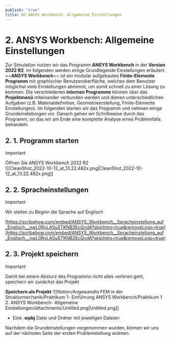 ```yaml
---
publish: "true"
title: 02 ANSYS Workbench- Allgemeine Einstellungen
---
```



# 2. ANSYS Workbench: Allgemeine Einstellungen
Zur Simulation nutzen wir das Programm **ANSYS Workbench** in der **Version 2022 R2**. Im folgenden werden einige Grundlegende Einstellungen erläutert.
==**ANSYS Workbench**== ist ein modular aufgebautes **Finite-Elemente Programm** mit graphischer Benutzeroberfläche, welches dem Benutzer möglichst viele Einstellungen abnimmt, um somit schnell zu einer Lösung zu kommen.
Die verschiedenen **internen Programme** können über das **Projektmenü** miteinander verbunden werden und dienen unterschiedlichen Aufgaben (z.B. Materialdefinition, Geometrieerstellung, Finite-Elemente Einstellungen).
Im folgenden starten wir das Programm und nehmen einige Grundeinstellungen vor. Danach gehen wir Schrittweise durch das Programm, so das wir am Ende eine komplette Analyse eines Problemfalls behandeln.
## 2. 1. Programm starten

> [!important]  
> Öffnen Sie ANSYS Workbench 2022 R2  
![[CleanShot_2022-10-12_at_13.22.482x.png|CleanShot_2022-10-12_at_13.22.482x.png]]
  
## 2. 2. Spracheinstellungen
  

> [!important]  
> Wir stellen zu Beginn die Sprache auf Englisch  
  
[https://scribehow.com/embed/ANSYS_Workbench__Spracheinstellung_auf_Englisch__nwL0RyLASuSTKNB2EcQvdA?skipIntro=true&removeLogo=true](https://scribehow.com/embed/ANSYS_Workbench__Spracheinstellung_auf_Englisch__nwL0RyLASuSTKNB2EcQvdA?skipIntro=true&removeLogo=true)
## 2. 3. Projekt speichern
  

> [!important]  
> Damit bei einem Absturz des Programms nicht alles verloren geht, speichern wir zunächst das Projekt  
  
**Speichern als Projekt**
![[Notion/Angewandte FEM in der Strukturmechanik/Praktikum 1- Einführung ANSYS Workbench/Praktikum 1 2. ANSYS Workbench- Allgemeine Einstellungen/attachments/Untitled.png|Untitled.png]]
- Eine .**wpbj** Datei und Ordner mit jeweiligen Dateien
  
  
Nachdem die Grundeinstellungen vorgenommen wurden, können wir uns auf der nächsten Seite der ersten Problemstellung widmen.

